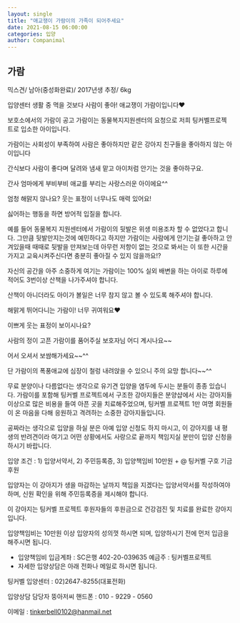 ```yaml
---
layout: single
title: "애교쟁이 가람이의 가족이 되어주세요"
date: 2021-08-15 06:00:00
categories: 입양
author: Companimal
---
```


## 가람

믹스견/ 남아(중성화완료)/ 2017년생 추정/ 6kg

입양센터 생활 중 먹을 것보다 사람이 좋아! 애교쟁이 가람이입니다♥

보호소에서의 가람이 공고 가람이는 동물복지지원센터의 요청으로 저희 팅커벨프로젝트로 입소한 아이입니다.

가람이는 사회성이 부족하여 사람은 좋아하지만 같은 강아지 친구들을 좋아하지 않는 아이입니다

간식보다 사람이 좋다며 달려와 냄새 맡고 아이처럼 안기는 것을 좋아하구요.

간사 엄마에게 부비부비 애교를 부리는 사랑스러운 아이에요^^

엄청 해맑지 않나요? 웃는 표정이 너무나도 매력 있어요!

싫어하는 행동을 하면 방어적 입질을 합니다.

예를 들어 동물복지 지원센터에서 가람이의 뒷발은 위생 미용조차 할 수 없었다고 합니다. 그만큼 뒷발만지는것에 예민하다고 하지만 가람이는 사람에게 안기는걸 좋아하고 안겨있을때 때때로 뒷발을 만져보는데 아무런 저항이 없는 것으로 봐서는 이 또한 시간을 가지고 교육시켜주신다면 충분히 좋아질 수 있지 않을까요!?

자신의 공간을 아주 소중하게 여기는 가람이는 100% 실외 배변을 하는 아이로 하루에 적어도 3번이상 산책을 나가주셔야 합니다.

산책이 아니더라도 아이가 볼일은 너무 참지 않고 볼 수 있도록 해주셔야 합니다.

해맑게 뛰어다니는 가람이! 너무 귀여워요♥

이쁘게 웃는 표정이 보이시나요?

사람의 정이 고픈 가람이를 품어주실 보호자님 어디 계시나요~~

어서 오셔서 보쌈해가세요~~^^

단 가람이의 폭풍애교에 심장이 철렁 내려앉을 수 있으니 주의 요망 합니다~~^^

무료 분양이나 다름없다는 생각으로 유기견 입양을 염두에 두시는 분들이 종종 있습니다. 가람이를 포함해 팅커벨 프로젝트에서 구조한 강아지들은 분양샵에서 사는 강아지들 이상으로 많은 비용을 들여 아픈 곳을 치료해주었으며, 팅커벨 프로젝트 1만 여명 회원들이 온 마음을 다해 응원하고 격려하는 소중한 강아지들입니다.

공짜라는 생각으로 입양을 하실 분은 아예 입양 신청도 하지 마시고, 이 강아지를 내 평생의 반려견이라 여기고 어떤 상황에서도 사랑으로 끝까지 책임지실 분만이 입양 신청을 하시기 바랍니다. ​

입양 조건 : 1) 입양서약서, 2) 주민등록증, 3) 입양책임비 10만원 + @ 팅커벨 구호 기금 후원 ​

입양자는 이 강아지가 생을 마감하는 날까지 책임을 지겠다는 입양서약서를 작성하여야 하며, 신원 확인을 위해 주민등록증을 제시해야 합니다.

이 강아지는 팅커벨 프로젝트 후원자들의 후원금으로 건강검진 및 치료를 완료한 강아지입니다.

입양책임비는 10만원 이상 입양자의 성의껏 하시면 되며, 입양하시기 전에 먼저 입금을 해주시면 됩니다. ​

- 입양책임비 입금계좌 : SC은행 402-20-039635 예금주 : 팅커벨프로젝트
- 자세한 입양상담은 아래 전화나 메일로 하시면 됩니다. ​

팅커벨 입양센터 : 02)2647-8255(대표전화)

입양상담 담당자 뚱아저씨 핸드폰 : 010 - 9229 - 0560

이메일 : tinkerbell0102@hanmail.net
